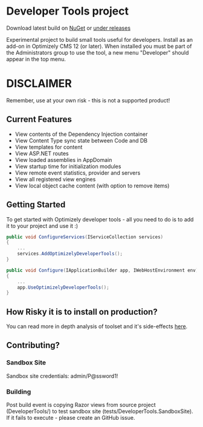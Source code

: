 Developer Tools project
==============

Download latest build on [NuGet](https://nuget.optimizely.com/package/?id=EPiServer.DeveloperTools) or [under releases](https://github.com/episerver/DeveloperTools/releases)

Experimental project to build small tools useful for developers. Install as an add-on in Optimizely CMS 12 (or later).
When installed you must be part of the Administrators group to use the tool, a new menu "Developer" should appear in the top menu.

# DISCLAIMER
Remember, use at your own risk - this is not a supported product!

## Current Features

* View contents of the Dependency Injection container 
* View Content Type sync state between Code and DB
* View templates for content
* View ASP.NET routes
* View loaded assemblies in AppDomain
* View startup time for initialization modules
* View remote event statistics, provider and servers
* View all registered view engines
* View local object cache content (with option to remove items)

## Getting Started

To get started with Optimizely developer tools - all you need to do is to add it to your project and use it :)

```csharp
public void ConfigureServices(IServiceCollection services)
{
    ...
    services.AddOptimizelyDeveloperTools();
}

public void Configure(IApplicationBuilder app, IWebHostEnvironment env)
{
    ...
    app.UseOptimizelyDeveloperTools();
}
```

## How Risky it is to install on production?
You can read more in depth analysis of toolset and it's side-effects [here](https://blog.tech-fellow.net/2019/02/14/how-risky-are-episerver-developertools-on-production-environment/).

## Contributing?

### Sandbox Site
Sandbox site credentials: admin/P@ssword1!

### Building
Post build event is copying Razor views from source project (DeveloperTools/) to test sandbox site (tests/DeveloperTools.SandboxSite).
If it fails to execute - please create an GitHub issue.
